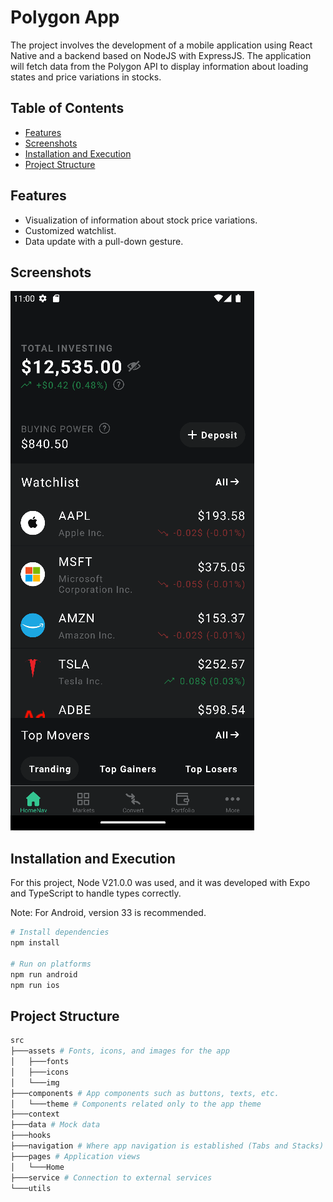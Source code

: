 # Polygon App

The project involves the development of a mobile application using React Native and a backend based on NodeJS with ExpressJS. The application will fetch data from the Polygon API to display information about loading states and price variations in stocks.

## Table of Contents

- [Features](#features)
- [Screenshots](#screenshots)
- [Installation and Execution](#installation)
- [Project Structure](#project-structure)

## Features

- Visualization of information about stock price variations.
- Customized watchlist.
- Data update with a pull-down gesture.

## Screenshots

![Home Image](assets/img/home.png)

## Installation and Execution

For this project, Node V21.0.0 was used, and it was developed with Expo and TypeScript to handle types correctly.

Note: For Android, version 33 is recommended.

```bash
# Install dependencies
npm install

# Run on platforms
npm run android
npm run ios
```

## Project Structure

```bash
src
├───assets # Fonts, icons, and images for the app
│   ├───fonts
│   ├───icons
│   └───img
├───components # App components such as buttons, texts, etc.
│   └───theme # Components related only to the app theme
├───context
├───data # Mock data
├───hooks
├───navigation # Where app navigation is established (Tabs and Stacks)
├───pages # Application views
│   └───Home
├───service # Connection to external services
└───utils
```
